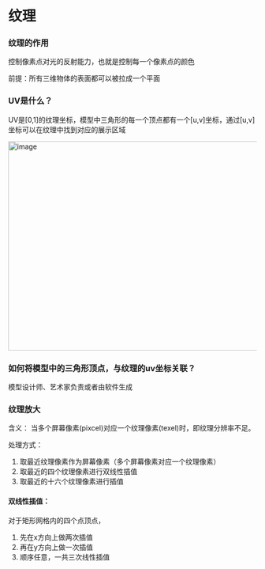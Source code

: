 # 纹理

### 纹理的作用

控制像素点对光的反射能力，也就是控制每一个像素点的颜色

前提：所有三维物体的表面都可以被拉成一个平面

### UV是什么？

UV是[0,1]的纹理坐标，模型中三角形的每一个顶点都有一个[u,v]坐标，通过[u,v]坐标可以在纹理中找到对应的展示区域

<img width="600" height="423" alt="image" src="https://github.com/user-attachments/assets/37b889ae-a132-4ea4-b3bc-3cbf4ade1d7b" />

### 如何将模型中的三角形顶点，与纹理的uv坐标关联？

模型设计师、艺术家负责或者由软件生成


### 纹理放大

含义：
当多个屏幕像素(pixcel)对应一个纹理像素(texel)时，即纹理分辨率不足。

处理方式：

1. 取最近纹理像素作为屏幕像素（多个屏幕像素对应一个纹理像素）
2. 取最近的四个纹理像素进行双线性插值
3. 取最近的十六个纹理像素进行插值

#### 双线性插值：

对于矩形网格内的四个点顶点，
1. 先在x方向上做两次插值
2. 再在y方向上做一次插值
3. 顺序任意，一共三次线性插值





